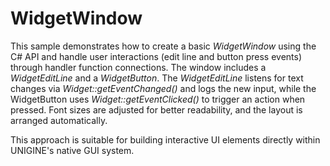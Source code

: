 # WidgetWindow

This sample demonstrates how to create a basic *WidgetWindow* using the C# API and handle user interactions (edit line and button press events) through handler function connections.
The window includes a *WidgetEditLine* and a *WidgetButton*. The *WidgetEditLine* listens for text changes via *Widget::getEventChanged()* and logs the new input, while the WidgetButton uses *Widget::getEventClicked()* to trigger an action when pressed. Font sizes are adjusted for better readability, and the layout is arranged automatically.

This approach is suitable for building interactive UI elements directly within UNIGINE's native GUI system.